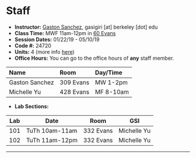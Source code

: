 # Staff

- __Instructor:__ [Gaston Sanchez](http://gastonsanchez.com), gasigiri [at] berkeley [dot] edu
- __Class Time:__ MWF 11am-12pm in [60 Evans](http://www.berkeley.edu/map?evans)
- __Session Dates:__ 01/22/19 - 05/10/19
- __Code #:__ 24720
- __Units:__ 4 (more info [here](http://classes.berkeley.edu/content/2019-spring-stat-131A-001-lec-001))
- __Office Hours:__ You can go to the office hours of __any__ staff member.


| Name               | Room      | Day/Time              |
|:-------------------|:----------|:----------------------|
| Gaston Sanchez     | 309 Evans | MW 1-2pm |
| Michelle Yu        | 428 Evans | MF 8-10am |


- __Lab Sections:__

| Lab | Date           | Room         | GSI                |
|-----|----------------|--------------|--------------------|
| 101 | TuTh 10am-11am | 332 Evans    | Michelle Yu |
| 102 | TuTh 11am-12pm | 332 Evans    | Michelle Yu |


-----
